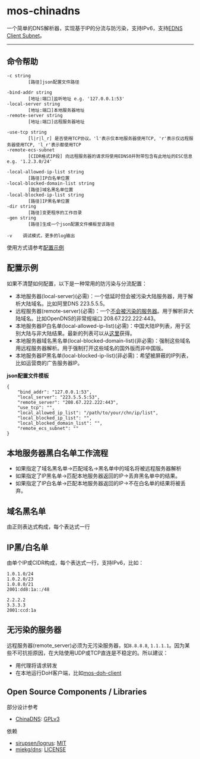 # mos-chinadns

一个简单的DNS解析器，实现基于IP的分流与防污染，支持IPv6，支持[EDNS Client Subnet](https://tools.ietf.org/html/rfc7871)。

---

## 命令帮助

    -c string
            [路径]json配置文件路径

    -bind-addr string
            [地址:端口]监听地址 e.g. '127.0.0.1:53'
    -local-server string
            [地址:端口]本地服务器地址
    -remote-server string
            [地址:端口]远程服务器地址

    -use-tcp string
            [l|r|l_r] 是否使用TCP协议。'l'表示仅本地服务器使用TCP, 'r'表示仅远程服务器使用TCP, 'l_r'表示都使用TCP
    -remote-ecs-subnet
            [CIDR格式IP段] 向远程服务器的请求将使用EDNS0并附带包含有此地址的ESC信息 e.g. '1.2.3.0/24'

    -local-allowed-ip-list string
            [路径]IP白名单位置
    -local-blocked-domain-list string
            [路径]域名黑名单位置
    -local-blocked-ip-list string
            [路径]IP黑名单位置
    -dir string
            [路径]变更程序的工作目录
    -gen string
            [路径]生成一个json配置文件模板至该路径

    -v    调试模式，更多的log输出

使用方式请参考[配置示例](#配置示例)

## 配置示例

如果不清楚如何配置，以下是一种常用的防污染与分流配置：

* 本地服务器(local-server)(必需)：一个低延时但会被污染大陆服务器，用于解析大陆域名。比如阿里DNS 223.5.5.5。
* 远程服务器(remote-server)(必需)：一个[不会被污染的服务器](#无污染的服务器)。用于解析非大陆域名。比如OpenDNS的非常规端口 208.67.222.222:443。
* 本地服务器IP白名单(local-allowed-ip-list)(必需)：中国大陆IP列表，用于区别大陆与非大陆结果。最新的列表可以从[这里](https://github.com/LisonFan/china_ip_list)获得。
* 本地服务器域名黑名单(local-blocked-domain-list)(非必需)：强制这些域名用远程服务器解析。用于强制打开这些域名的国外版而非中国版。
* 本地服务器IP黑名单(local-blocked-ip-list)(非必需)：希望被屏蔽的IP列表，比如运营商的广告服务器IP。

**json配置文件模板**

    {
        "bind_addr": "127.0.0.1:53",
        "local_server": "223.5.5.5:53",
        "remote_server": "208.67.222.222:443",
        "use_tcp": "",
        "local_allowed_ip_list": "/path/to/your/chn/ip/list",
        "local_blocked_ip_list": "",
        "local_blocked_domain_list": "",
        "remote_ecs_subnet": ""
    }

## 本地服务器黑白名单工作流程

* 如果指定了域名黑名单->匹配域名->黑名单中的域名将被远程服务器解析
* 如果指定了IP黑名单->匹配本地服务器返回的IP->丢弃黑名单中的结果。
* 如果指定了IP白名单->匹配本地服务器返回的IP->不在白名单的结果将被丢弃。


## 域名黑名单

由正则表达式构成，每个表达式一行

## IP黑/白名单

由单个IP或CIDR构成，每个表达式一行，支持IPv6，比如：

    1.0.1.0/24
    1.0.2.0/23
    1.0.8.0/21
    2001:dd8:1a::/48

    2.2.2.2
    3.3.3.3
    2001:ccd:1a

## 无污染的服务器

远程服务器(remote_server)必须为无污染服务器，如`8.8.8.8`, `1.1.1.1`。因为某些不可抗拒原因，在大陆使用UDP或TCP直连是不稳定的。所以建议：

* 用代理将请求转发
* 在本地运行DoH客户端，比如[mos-doh-client](https://github.com/IrineSistiana/mos-doh-client)

## Open Source Components / Libraries

部分设计参考

* [ChinaDNS](https://github.com/shadowsocks/ChinaDNS): [GPLv3](https://github.com/shadowsocks/ChinaDNS/blob/master/COPYING)

依赖

* [sirupsen/logrus](https://github.com/sirupsen/logrus): [MIT](https://github.com/sirupsen/logrus/blob/master/LICENSE)
* [miekg/dns](https://github.com/miekg/dns): [LICENSE](https://github.com/miekg/dns/blob/master/LICENSE)
